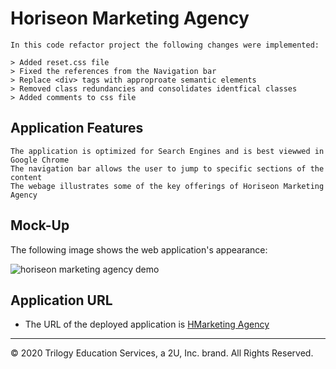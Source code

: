 # Horiseon Marketing Agency

```
In this code refactor project the following changes were implemented:

> Added reset.css file
> Fixed the references from the Navigation bar 
> Replace <div> tags with approproate semantic elements
> Removed class redundancies and consolidates identfical classes
> Added comments to css file

```

## Application Features

```
The application is optimized for Search Engines and is best viewwed in Google Chrome
The navigation bar allows the user to jump to specific sections of the content
The webage illustrates some of the key offerings of Horiseon Marketing Agency

```
## Mock-Up

The following image shows the web application's appearance:

![horiseon marketing agency demo](https://github.com/asheth22/horiseon-marketing-services-as/blob/main/Assets/horiseon-marketing-agency-demo.png)


## Application URL

* The URL of the deployed application is [HMarketing Agency](https://asheth22.github.io/horiseon-marketing-services-as/Develop/index.html)

- - -
© 2020 Trilogy Education Services, a 2U, Inc. brand. All Rights Reserved.